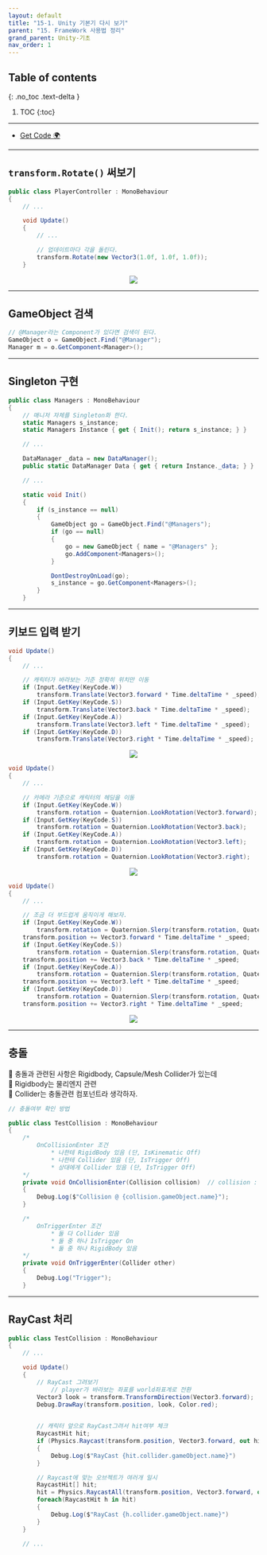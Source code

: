 ```yaml
---
layout: default
title: "15-1. Unity 기본기 다시 보기"
parent: "15. FrameWork 사용법 정리"
grand_parent: Unity-기초
nav_order: 1
---
```


## Table of contents
{: .no_toc .text-delta }

1. TOC
{:toc}

---

* [Get Code 🌍](https://github.com/EasyCoding-7/unity_tutorials/tree/15.1)

---

## `transform.Rotate()` 써보기

```csharp
public class PlayerController : MonoBehaviour
{
    // ...

	void Update()
    {
		// ...

        // 업데이트마다 각을 돌린다.
		transform.Rotate(new Vector3(1.0f, 1.0f, 1.0f));
	}
```

<p align="center">
  <img src="https://taehyungs-programming-blog.github.io/blog/assets/images/csharp/unity/unity-15-1-1.gif"/>
</p>

---

## GameObject 검색

```csharp
// @Manager라는 Component가 있다면 검색이 된다.
GameObject o = GameObject.Find("@Manager");
Manager m = o.GetComponent<Manager>();
```

---

## Singleton 구현

```csharp
public class Managers : MonoBehaviour
{
    // 매니저 자체를 Singleton화 한다.
    static Managers s_instance;
    static Managers Instance { get { Init(); return s_instance; } }

    // ...

    DataManager _data = new DataManager();
    public static DataManager Data { get { return Instance._data; } }

    // ...

    static void Init()
    {
        if (s_instance == null)
        {
			GameObject go = GameObject.Find("@Managers");
            if (go == null)
            {
                go = new GameObject { name = "@Managers" };
                go.AddComponent<Managers>();
            }

            DontDestroyOnLoad(go);
            s_instance = go.GetComponent<Managers>();
        }		
	}
```

---

## 키보드 입력 받기

```csharp
void Update()
{
    // ...

    // 캐릭터가 바라보는 기준 정확히 위치만 이동
    if (Input.GetKey(KeyCode.W))
        transform.Translate(Vector3.forward * Time.deltaTime * _speed);
    if (Input.GetKey(KeyCode.S))
        transform.Translate(Vector3.back * Time.deltaTime * _speed);
    if (Input.GetKey(KeyCode.A))
        transform.Translate(Vector3.left * Time.deltaTime * _speed);
    if (Input.GetKey(KeyCode.D))
        transform.Translate(Vector3.right * Time.deltaTime * _speed);
```

<p align="center">
  <img src="https://taehyungs-programming-blog.github.io/blog/assets/images/csharp/unity/unity-15-1-2.gif"/>
</p>

```csharp
void Update()
{
    // ...

    // 카메라 기준으로 캐릭터의 헤딩을 이동
    if (Input.GetKey(KeyCode.W))
        transform.rotation = Quaternion.LookRotation(Vector3.forward);
    if (Input.GetKey(KeyCode.S))
        transform.rotation = Quaternion.LookRotation(Vector3.back);
    if (Input.GetKey(KeyCode.A))
        transform.rotation = Quaternion.LookRotation(Vector3.left);
    if (Input.GetKey(KeyCode.D))
        transform.rotation = Quaternion.LookRotation(Vector3.right);
```

<p align="center">
  <img src="https://taehyungs-programming-blog.github.io/blog/assets/images/csharp/unity/unity-15-1-3.gif"/>
</p>

```csharp
void Update()
{
    // ...

    // 조금 더 부드럽게 움직이게 해보자.
    if (Input.GetKey(KeyCode.W))
        transform.rotation = Quaternion.Slerp(transform.rotation, Quaternion.LookRotation(Vector3.forward), 0.2f);
    transform.position += Vector3.forward * Time.deltaTime * _speed;
    if (Input.GetKey(KeyCode.S))
        transform.rotation = Quaternion.Slerp(transform.rotation, Quaternion.LookRotation(Vector3.back), 0.2f);
    transform.position += Vector3.back * Time.deltaTime * _speed;
    if (Input.GetKey(KeyCode.A))
        transform.rotation = Quaternion.Slerp(transform.rotation, Quaternion.LookRotation(Vector3.left), 0.2f);
    transform.position += Vector3.left * Time.deltaTime * _speed;
    if (Input.GetKey(KeyCode.D))
        transform.rotation = Quaternion.Slerp(transform.rotation, Quaternion.LookRotation(Vector3.right), 0.2f);
    transform.position += Vector3.right * Time.deltaTime * _speed;
```

<p align="center">
  <img src="https://taehyungs-programming-blog.github.io/blog/assets/images/csharp/unity/unity-15-1-4.gif"/>
</p>

---

## 충돌

🥨 충돌과 관련된 사항은 Rigidbody, Capsule/Mesh Collider가 있는데<br>
🥨 Rigidbody는 물리엔지 관련<br>
🥨 Collider는 충돌관련 컴포넌트라 생각하자.

```csharp
// 충돌여부 확인 방법

public class TestCollision : MonoBehaviour
{
    /*
        OnCollisionEnter 조건
            * 나한테 RigidBody 있음 (단, IsKinematic Off)
            * 나한테 Collider 있음 (단, IsTrigger Off)
            * 상대에게 Collider 있음 (단, IsTrigger Off)
    */
    private void OnCollisionEnter(Collision collision)  // collision : 나랑 Collsion된 object의 정보가 들어간다.
    {
        Debug.Log($"Collision @ {collision.gameObject.name}");
    }

    /*
        OnTriggerEnter 조건
            * 둘 다 Collider 있음
            * 둘 중 하나 IsTrigger On
            * 둘 중 하나 RigidBody 있음
    */
    private void OnTriggerEnter(Collider other)
    {
        Debug.Log("Trigger");
    }
```

---

## RayCast 처리

```csharp
public class TestCollision : MonoBehaviour
{
    // ...

    void Update()
    {
        // RayCast 그려보기
            // player가 바라보는 좌표를 world좌표계로 전환
        Vector3 look = transform.TransformDirection(Vector3.forward);
        Debug.DrawRay(transform.position, look, Color.red);
        

        // 캐릭터 앞으로 RayCast그려서 hit여부 체크
        RaycastHit hit;
        if (Physics.Raycast(transform.position, Vector3.forward, out hit ,10))
        {
            Debug.Log($"RayCast {hit.collider.gameObject.name}")
        }

        // Raycast에 맞는 오브젝트가 여러개 일시
        RaycastHit[] hit;
        hit = Physics.RaycastAll(transform.position, Vector3.forward, out hit ,10)
        foreach(RaycastHit h in hit)
        {
            Debug.Log($"RayCast {h.collider.gameObject.name}")
        }
    }

    // ...
```

